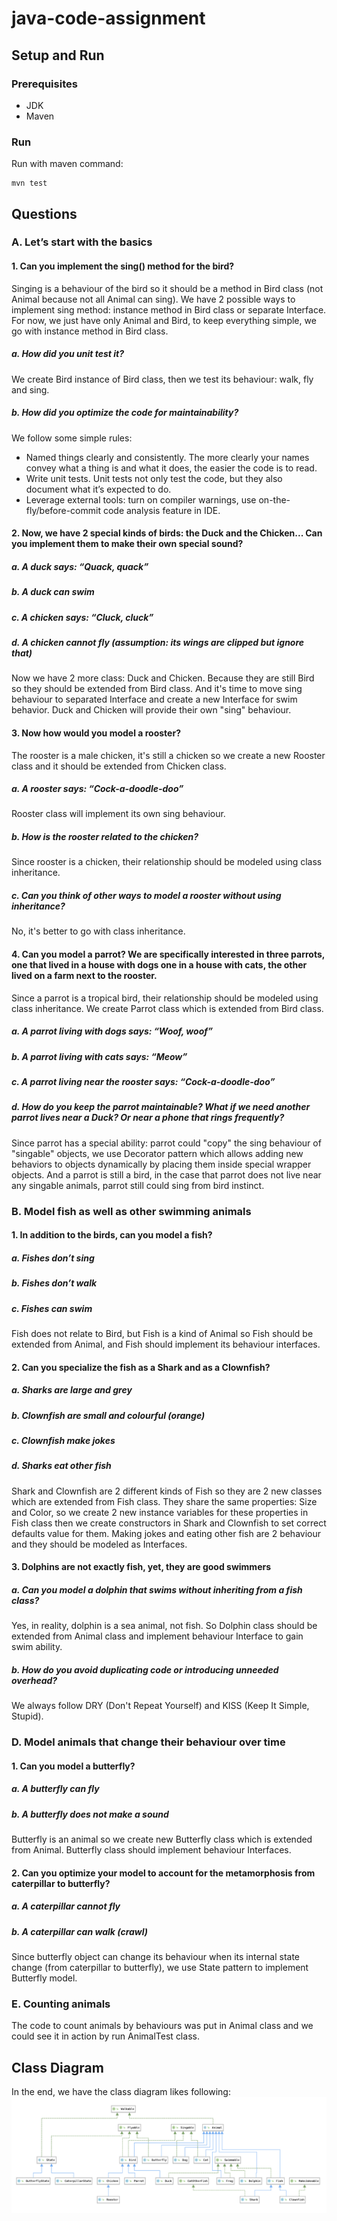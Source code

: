 # java-code-assignment
## Setup and Run
### Prerequisites
* JDK
* Maven
### Run
Run with maven command:

    mvn test
  
  
## Questions
### A. Let’s start with the basics
#### 1. Can you implement the sing() method for the bird?
Singing is a behaviour of the bird so it should be a method in Bird class (not Animal because not all Animal can sing).
We have 2 possible ways to implement sing method: instance method in Bird class or separate Interface.
For now, we just have only Animal and Bird, to keep everything simple, we go with instance method in Bird class.
##### a. How did you unit test it?
We create Bird instance of Bird class, then we test its behaviour: walk, fly and sing.
##### b. How did you optimize the code for maintainability?
We follow some simple rules:
* Named things clearly and consistently. The more clearly your names convey what a thing is and what it does, the easier the code is to read.
* Write unit tests. Unit tests not only test the code, but they also document what it’s expected to do.
* Leverage external tools: turn on compiler warnings, use on-the-fly/before-commit code analysis feature in IDE.

#### 2. Now, we have 2 special kinds of birds: the Duck and the Chicken... Can you implement them to make their own special sound?
##### a. A duck says: “Quack, quack”
##### b. A duck can swim
##### c. A chicken says: “Cluck, cluck”
##### d. A chicken cannot fly (assumption: its wings are clipped but ignore that)
Now we have 2 more class: Duck and Chicken. Because they are still Bird so they should be extended from Bird class. And it's time to move sing behaviour to separated Interface and create a new Interface for swim behavior. Duck and Chicken will provide their own "sing" behaviour.

#### 3. Now how would you model a rooster?
The rooster is a male chicken, it's still a chicken so we create a new Rooster class and it should be extended from Chicken class.
##### a. A rooster says: “Cock-a-doodle-doo”
Rooster class will implement its own sing behaviour.
##### b. How is the rooster related to the chicken?
Since rooster is a chicken, their relationship should be modeled using class inheritance.
##### c. Can you think of other ways to model a rooster without using inheritance?
No, it's better to go with class inheritance.

#### 4. Can you model a parrot? We are specifically interested in three parrots, one that lived in a house with dogs one in a house with cats, the other lived on a farm next to the rooster.
Since a parrot is a tropical bird, their relationship should be modeled using class inheritance. We create Parrot class which is extended from Bird class.
##### a. A parrot living with dogs says: “Woof, woof”
##### b. A parrot living with cats says: “Meow”
##### c. A parrot living near the rooster says: “Cock-a-doodle-doo”
##### d. How do you keep the parrot maintainable? What if we need another parrot lives near a Duck? Or near a phone that rings frequently?
Since parrot has a special ability: parrot could "copy" the sing behaviour of "singable" objects, we use Decorator pattern which allows adding new behaviors to objects dynamically by placing them inside special wrapper objects. And a parrot is still a bird, in the case that parrot does not live near any singable animals, parrot still could sing from bird instinct.

### B. Model fish as well as other swimming animals

#### 1. In addition to the birds, can you model a fish?
##### a. Fishes don’t sing
##### b. Fishes don’t walk
##### c. Fishes can swim
Fish does not relate to Bird, but Fish is a kind of Animal so Fish should be extended from Animal, and Fish should implement its behaviour interfaces.

#### 2. Can you specialize the fish as a Shark and as a Clownfish?
##### a. Sharks are large and grey
##### b. Clownfish are small and colourful (orange)
##### c. Clownfish make jokes
##### d. Sharks eat other fish
Shark and Clownfish are 2 different kinds of Fish so they are 2 new classes which are extended from Fish class. They share the same properties: Size and Color, so we create 2 new instance variables for these properties in Fish class then we create constructors in Shark and Clownfish to set correct defaults value for them. Making jokes and eating other fish are 2 behaviour and they should be modeled as Interfaces.

#### 3. Dolphins are not exactly fish, yet, they are good swimmers
##### a. Can you model a dolphin that swims without inheriting from a fish class?
Yes, in reality, dolphin is a sea animal, not fish. So Dolphin class should be extended from Animal class and implement behaviour Interface to gain swim ability.
##### b. How do you avoid duplicating code or introducing unneeded overhead?
We always follow DRY (Don't Repeat Yourself) and KISS (Keep It Simple, Stupid).

### D. Model animals that change their behaviour over time
#### 1. Can you model a butterfly?
##### a. A butterfly can fly
##### b. A butterfly does not make a sound
Butterfly is an animal so we create new Butterfly class which is extended from Animal. Butterfly class should implement behaviour Interfaces.
#### 2. Can you optimize your model to account for the metamorphosis from caterpillar to butterfly?
##### a. A caterpillar cannot fly
##### b. A caterpillar can walk (crawl)
Since butterfly object can change its behaviour when its internal state change (from caterpillar to butterfly), we use State pattern to implement Butterfly model.

### E. Counting animals
The code to count animals by behaviours was put in Animal class and we could see it in action by run AnimalTest class.

## Class Diagram
In the end, we have the class diagram likes following:
![Alt text](externalFiles/ClassDiagram.png?raw=true "Class Diagram")